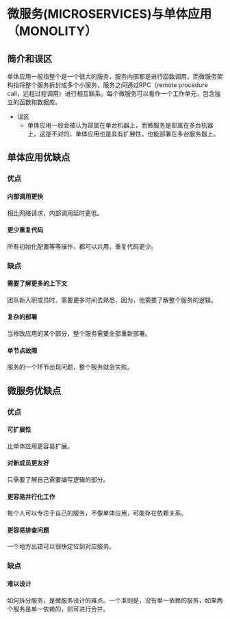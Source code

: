 # 微服务(MICROSERVICES)与单体应用（MONOLITY）
## 简介和误区
单体应用一般指整个是一个很大的服务，服务内部都是进行函数调用。而微服务架构指将整个服务拆封成多个小服务，服务之间通过RPC（remote procedure call，远程过程调用）进行相互联系。每个微服务可以看作一个工作单元，包含独立的函数和数据库。

- 误区
  - 单体应用一般会被认为部属在单台机器上，而微服务是部属在多台机器上，这是不对的，单体应用也是具有扩展性，也能部署在多台服务器上。

## 单体应用优缺点
### 优点
#### 内部调用更快
相比网络请求，内部调用延时更低。
#### 更少重复代码
所有初始化配置等等操作，都可以共用，重复代码更少。
### 缺点
#### 需要了解更多的上下文
团队新入职成员时，需要更多时间去熟悉，因为，他需要了解整个服务的逻辑。
#### 复杂的部署
当修改应用的某个部分，整个服务需要全部重新部署。
#### 单节点故障
服务的一个环节出现问题，整个服务就会失败。

## 微服务优缺点
### 优点
#### 可扩展性
比单体应用更容易扩展。
#### 对新成员更友好
只需要了解自己需要编写逻辑的部分。
#### 更容易并行化工作
每个人可以专注于自己的服务，不像单体应用，可能存在依赖关系。
#### 更容易排查问题
一个地方出错可以很快定位到对应服务。
### 缺点
#### 难以设计
如何拆分服务，是微服务设计的难点。一个准则是，没有单一依赖的服务，如果两个服务是单一依赖的，则可进行合并。



